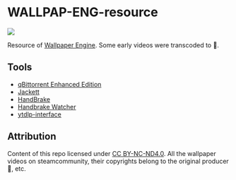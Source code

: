 # WALLPAP-ENG-resource

![](https://img.shields.io/steam/collection-files/1865840540?style=flat-square&label=items)

Resource of [Wallpaper Engine](https://www.wallpaperengine.io/). Some early videos were transcoded to 💩.

## Tools

- [qBittorrent Enhanced Edition](https://github.com/c0re100/qBittorrent-Enhanced-Edition)
- [Jackett](https://github.com/Jackett/Jackett)
- [HandBrake](https://handbrake.fr)
- [Handbrake Watcher](https://github.com/shannah/handbrake-watcher)
- [ytdlp-interface](https://github.com/ErrorFlynn/ytdlp-interface)

## Attribution

Content of this repo licensed under [CC BY-NC-ND4.0](https://creativecommons.org/licenses/by-nc-nd/4.0/). All the wallpaper videos on steamcommunity, their copyrights belong to the original producer 👮, etc.